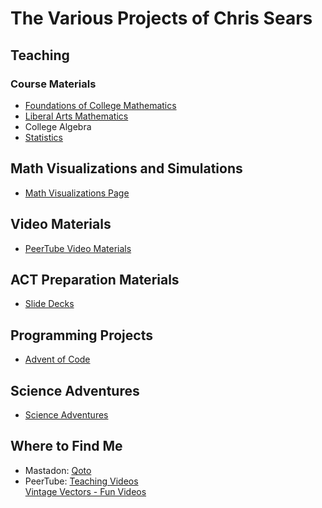 # The Various Projects of Chris Sears

## Teaching

### Course Materials
* [Foundations of College Mathematics](/foundations/Foundations.md)
* [Liberal Arts Mathematics](./liberal_arts_math/Liberal_Arts_Mathematics.md)
* College Algebra
* [Statistics](./statistics/statistics.md)
    
## Math Visualizations and Simulations
* [Math Visualizations Page](./visualization/index.html)
    
    
## Video Materials
* [PeerTube Video Materials](./peertube_materials/PeerTube.md)
	

## ACT Preparation Materials
* [Slide Decks](./act-prep/index.html)
	

## Programming Projects
* [Advent of Code](./advent-of-code/index.html)
    
## Science Adventures
* [Science Adventures](./science_adventures/ScienceAdventures.md)

## Where to Find Me
* Mastadon: [Qoto](https://qoto.org/@OmegaLimit)
* PeerTube: [Teaching Videos](https://spectra.video/c/chris_sears_teaching/videos)  
[Vintage Vectors - Fun Videos](https://spectra.video/c/vintage_vectors/videos)
    
